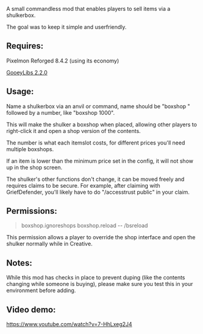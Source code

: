 A small commandless mod that enables players to sell items via a shulkerbox.

The goal was to keep it simple and userfriendly.

## Requires:

Pixelmon Reforged 8.4.2 (using its economy)

[GooeyLibs 2.2.0](https://github.com/landonjw/GooeyLibs/releases/tag/v1.12.2-2.2.0)

## Usage:

Name a shulkerbox via an anvil or command, name should be "boxshop " followed by a number, like "boxshop 1000".

This will make the shulker a boxshop when placed, allowing other players to right-click it and open a shop version of the contents.

The number is what each itemslot costs, for different prices you'll need multiple boxshops.

If an item is lower than the minimum price set in the config, it will not show up in the shop screen.

The shulker's other functions don't change, it can be moved freely and requires claims to be secure.
For example, after claiming with GriefDefender, you'll likely have to do "/accesstrust public" in your claim.

## Permissions:
>boxshop.ignoreshops
>boxshop.reload -- /bsreload

This permission allows a player to override the shop interface and open the shulker normally while in Creative.

## Notes:
While this mod has checks in place to prevent duping (like the contents changing while someone is buying), please make sure you test this in your environment before adding. 

## Video demo:
https://www.youtube.com/watch?v=7-HhLxeg2J4
